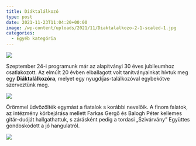```yaml
---
title: Diáktalálkozó
type: post
date: 2021-11-23T11:04:20+00:00
image: /wp-content/uploads/2021/11/Diaktalalkozo-2-1-scaled-1.jpg
categories:
  - Egyéb kategória
---
```


![](wp-content/uploads/2021/11/Diaktalalkozo-3-2-768x1024.jpg)

Szeptember 24-i programunk már az alapítványi 30 éves jubileumhoz csatlakozott. Az elmúlt 20 évben elballagott volt tanítványainkat hívtuk meg egy **Diáktalálkozóra**, melyet egy nyugdíjas-találkozóval egybekötve szerveztünk meg.

![](/wp-content/uploads/2021/11/Diaktalalkozo-2-1-1024x768.jpg)

Örömmel üdvözölték egymást a fiatalok s korábbi nevelőik. A finom falatok, az intézmény körbejárása mellett Farkas Gergő és Balogh Péter kellemes gitár-duóját hallgathattuk, s zárásként pedig a tordasi „Szivárvány” Együttes gondoskodott a jó hangulatról.

![](/wp-content/uploads/2021/11/Diaktalalkozo-1-1-1024x768.jpg)
